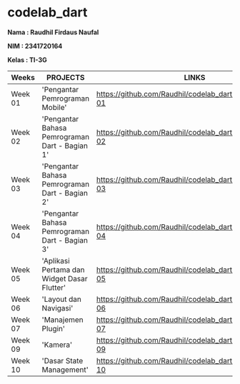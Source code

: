# codelab_dart

**Nama : Raudhil Firdaus Naufal** 

**NIM : 2341720164**  

**Kelas : TI-3G**

| Weeks   | PROJECTS                        | LINKS                                                                 |
|---------|---------------------------------|----------------------------------------------------------------------|
| Week 01 | 'Pengantar Pemrograman Mobile'           | https://github.com/Raudhil/codelab_dart/tree/main/Week-01 |
| Week 02 | 'Pengantar Bahasa Pemrograman Dart - Bagian 1' | https://github.com/Raudhil/codelab_dart/tree/main/Week-02 |
| Week 03 | 'Pengantar Bahasa Pemrograman Dart - Bagian 2' | https://github.com/Raudhil/codelab_dart/tree/main/Week-03 |
| Week 04 | 'Pengantar Bahasa Pemrograman Dart - Bagian 3' | https://github.com/Raudhil/codelab_dart/tree/main/Week-04 |
| Week 05 | 'Aplikasi Pertama dan Widget Dasar Flutter'    | https://github.com/Raudhil/codelab_dart/tree/main/Week-05 |
| Week 06 | 'Layout dan Navigasi' | https://github.com/Raudhil/codelab_dart/tree/main/Week-06 |
| Week 07 | 'Manajemen Plugin' | https://github.com/Raudhil/codelab_dart/tree/main/Week-07 |
| Week 09 | 'Kamera' | https://github.com/Raudhil/codelab_dart/tree/main/Week-09 |
| Week 10 | 'Dasar State Management' | https://github.com/Raudhil/codelab_dart/tree/main/Week-10 |
 
